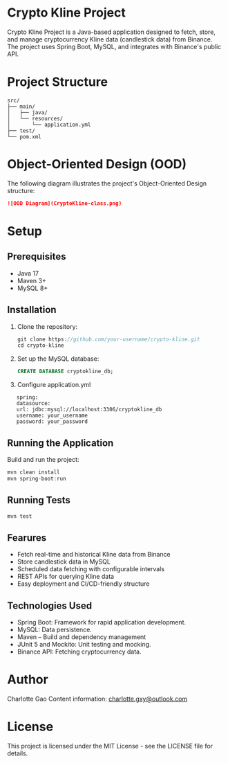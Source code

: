 # Crypto Kline Project
Crypto Kline Project is a Java-based application designed to fetch, store, and manage cryptocurrency Kline data (candlestick data) from Binance. The project uses Spring Boot, MySQL, and integrates with Binance's public API.

# Project Structure
```plaintext
src/
├── main/
│   ├── java/
│   └── resources/
│       └── application.yml
├── test/
└── pom.xml
```
# Object-Oriented Design (OOD)
The following diagram illustrates the project's Object-Oriented Design structure:
```markdown
![OOD Diagram](CryptoKline-class.png)
```
# Setup 
## Prerequisites
- Java 17
- Maven 3+
- MySQL 8+

## Installation
1. Clone the repository:
   ``` java
   git clone https://github.com/your-username/crypto-kline.git
   cd crypto-kline
   ```
2. Set up the MySQL database:
   ```sql
   CREATE DATABASE cryptokline_db;
   ```
3. Configure application.yml
```
   spring:
   datasource:
   url: jdbc:mysql://localhost:3306/cryptokline_db
   username: your_username
   password: your_password
```

## Running the Application
Build and run the project:
```java
mvn clean install
mvn spring-boot:run
```
## Running Tests
```java
mvn test
```

## Fearures
- Fetch real-time and historical Kline data from Binance
- Store candlestick data in MySQL
- Scheduled data fetching with configurable intervals
- REST APIs for querying Kline data
- Easy deployment and CI/CD-friendly structure

## Technologies Used
- Spring Boot: Framework for rapid application development.
- MySQL: Data persistence.
- Maven – Build and dependency management
- JUnit 5 and Mockito: Unit testing and mocking.
- Binance API: Fetching cryptocurrency data.

# Author
Charlotte Gao
Content information: charlotte.gxy@outlook.com

# License
This project is licensed under the MIT License - see the LICENSE file for details.
